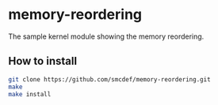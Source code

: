 # memory-reordering
The sample kernel module showing the memory reordering.

## How to install

```bash
git clone https://github.com/smcdef/memory-reordering.git
make
make install
```
